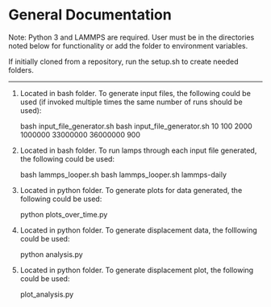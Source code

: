 General Documentation
=====================

Note: Python 3 and LAMMPS are required.
User must be in the directories noted below for functionality or add the folder to environment variables.

If initially cloned from a repository, run the setup.sh to create needed folders.

----------------------------

1. Located in bash folder. To generate input files, the following could be used (if invoked multiple times the same number of runs should be used):

	bash input_file_generator.sh <number of runs> <number of atoms> <melting temperature> <time steps at melt> <time steps of quench> <time steps final hold> <list of final temperatures without units>
	bash input_file_generator.sh 10 100 2000 1000000 33000000 36000000 900

2. Located in bash folder. To run lamps through each input file generated, the following could be used:

	bash lammps_looper.sh <lamps tool used>
	bash lammps_looper.sh lammps-daily

3. Located in python folder. To generate plots for data generated, the following could be used:

	python plots_over_time.py

4. Located in python folder. To generate displacement data, the folllowing could be used:

	python analysis.py

5. Located in python folder. To generate displacement plot, the following could be used:

	plot_analysis.py
